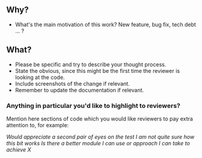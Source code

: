 ## Why?

- What's the main motivation of this work? New feature, bug fix, tech debt ... ?

## What?

- Please be specific and try to describe your thought process.
- State the obvious, since this might be the first time the reviewer is looking at the code.
- Include screenshots of the change if relevant.
- Remember to update the documentation if relevant.

### Anything in particular you'd like to highlight to reviewers?

Mention here sections of code which you would like reviewers to pay extra attention to, for example:

_Would appreciate a second pair of eyes on the test_
_I am not quite sure how this bit works_
_Is there a better module I can use or approach I can take to achieve X_
